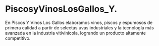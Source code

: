 # PiscosyVinosLosGallos_Y.
En Piscos Y Vinos Los Gallos elaboramos vinos, piscos y espumosos de primera calidad a partir de selectas uvas industriales y la tecnología más avanzada en la industria vitivinícola, logrando un producto altamente competitivo.
